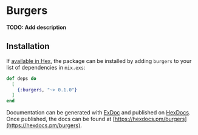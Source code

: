 # Burgers

**TODO: Add description**

## Installation

If [available in Hex](https://hex.pm/docs/publish), the package can be installed
by adding `burgers` to your list of dependencies in `mix.exs`:

```elixir
def deps do
  [
    {:burgers, "~> 0.1.0"}
  ]
end
```

Documentation can be generated with [ExDoc](https://github.com/elixir-lang/ex_doc)
and published on [HexDocs](https://hexdocs.pm). Once published, the docs can
be found at [https://hexdocs.pm/burgers](https://hexdocs.pm/burgers).


